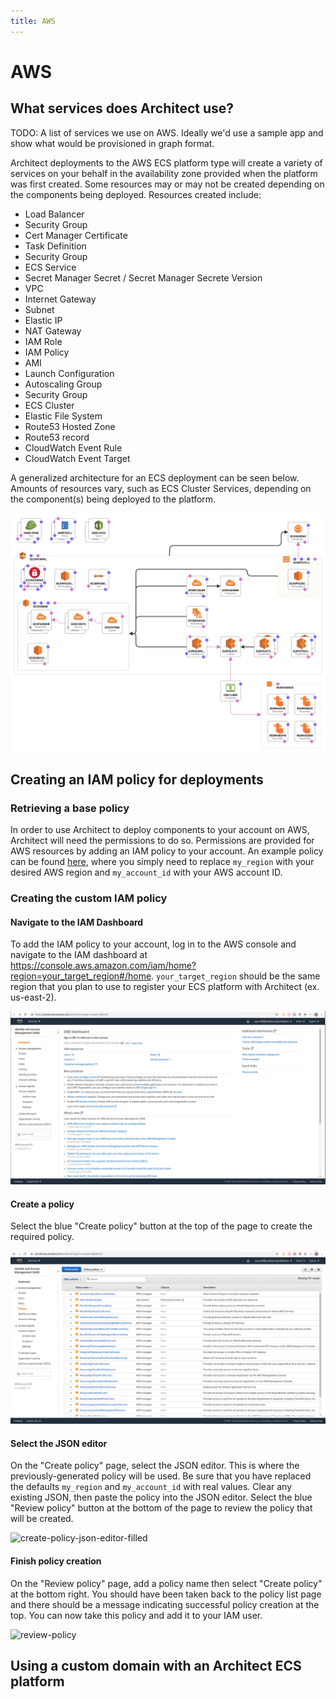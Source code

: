 ```yaml
---
title: AWS
---
```


# AWS

## What services does Architect use?

TODO: A list of services we use on AWS. Ideally we'd use a sample app and show what would be provisioned in graph format.

Architect deployments to the AWS ECS platform type will create a variety of services on your behalf in the availability zone provided when the platform was first created. Some resources may or may not be created depending on the components being deployed. Resources created include:

* Load Balancer
* Security Group
* Cert Manager Certificate
* Task Definition
* Security Group
* ECS Service
* Secret Manager Secret / Secret Manager Secrete Version
* VPC
* Internet Gateway
* Subnet
* Elastic IP
* NAT Gateway
* IAM Role
* IAM Policy
* AMI
* Launch Configuration
* Autoscaling Group
* Security Group
* ECS Cluster
* Elastic File System
* Route53 Hosted Zone
* Route53 record
* CloudWatch Event Rule
* CloudWatch Event Target

A generalized architecture for an ECS deployment can be seen below. Amounts of resources vary, such as ECS Cluster Services, depending on the component(s) being deployed to the platform.

![ecs-diagram](./images/ecs-diagram.png)

## Creating an IAM policy for deployments

### Retrieving a base policy

In order to use Architect to deploy components to your account on AWS, Architect will need the permissions to do so. Permissions are provided for AWS resources by adding an IAM policy to
your account. An example policy can be found [here](https://api.architect.io/accounts/3ed6f3a7-28cf-49b6-88dd-0a54d319045d/aws-iam-policy?region=my_region&aws_account_id=my_account_id), where you simply need to replace `my_region` with your desired AWS region and `my_account_id` with your AWS account ID.

### Creating the custom IAM policy

#### Navigate to the IAM Dashboard

To add the IAM policy to your account, log in to the AWS console and navigate to the IAM dashboard at https://console.aws.amazon.com/iam/home?region=your_target_region#/home. `your_target_region` should be the same region that you plan to use to register your ECS platform with Architect (ex. us-east-2).

![iam-dashboard](./images/iam-dashboard.png)

#### Create a policy

Select the blue "Create policy" button at the top of the page to create the required policy.

![policy-page](./images/policy-page.png)

#### Select the JSON editor

On the "Create policy" page, select the JSON editor. This is where the previously-generated policy will be used. Be sure that you have replaced the defaults `my_region` and `my_account_id` with real values. Clear any existing JSON, then paste the policy into the JSON editor. Select the blue "Review policy" button at the bottom of the page to review the policy that will be created.

![create-policy-json-editor-filled](./images/create-policy-json-editor-filled)

#### Finish policy creation

On the "Review policy" page, add a policy name then select "Create policy" at the bottom right. You should have been taken back to the policy list page and there should be a message indicating successful policy creation at the top. You can now take this policy and add it to your IAM user.

![review-policy](./images/review-policy)

## Using a custom domain with an Architect ECS platform


